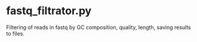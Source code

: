 # fastq_filtrator.py

Filtering of reads in fastq by GC composition, quality, length, saving results to files.

